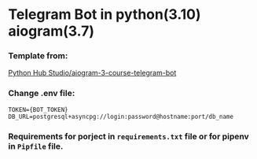 # Telegram Bot in python(3.10) aiogram(3.7)

### Template from:

[Python Hub Studio/aiogram-3-course-telegram-bot](https://github.com/PythonHubStudio/aiogram-3-course-telegram-bot)

### Change .env file:

```
TOKEN={BOT_TOKEN}
DB_URL=postgresql+asyncpg://login:password@hostname:port/db_name
```

### Requirements for porject in `requirements.txt` file or for pipenv in `Pipfile` file.
